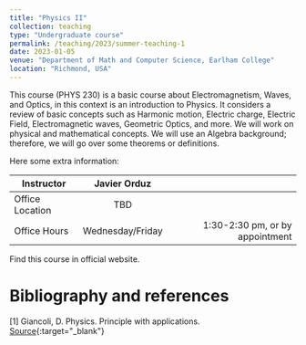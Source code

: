 ```yaml
---
title: "Physics II"
collection: teaching
type: "Undergraduate course"
permalink: /teaching/2023/summer-teaching-1
date: 2023-01-05
venue: "Department of Math and Computer Science, Earlham College"
location: "Richmond, USA"
---
```


This course (PHYS 230) is a basic course about Electromagnetism, Waves, and Optics, in this context is an introduction to Physics. It considers a review of basic concepts such as Harmonic motion,  Electric charge, Electric Field, Electromagnetic waves, Geometric Optics, and more. We will work on physical and mathematical concepts. We will use an Algebra background; therefore, we will go over some theorems or definitions.
<!--[BU website](https://tinyurl.com/yhgalmw6){:target="_blank"}, -->

Here some extra information:

| Instructor   |      Javier Orduz      |   |
|--------------------|:-----------------------:|----------------:|
| Office Location |  TBD |  |
| Office Hours |    Wednesday/Friday   |   1:30-2:30 pm, or by appointment |


Find this course in official website.

# Bibliography and references
[1] Giancoli, D. Physics. Principle with applications. [Source](https://www.pearson.com/en-us/subject-catalog/p/physics-principles-and-applications/P200000006936/9780137679065){:target="_blank"}
